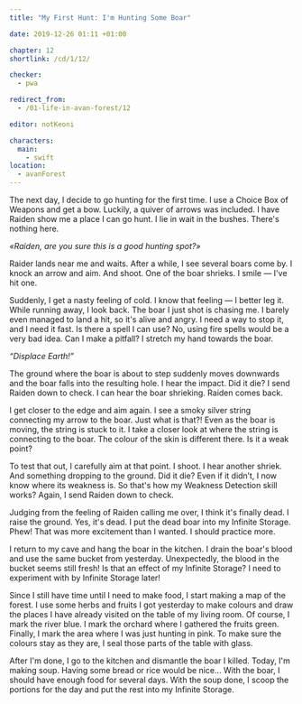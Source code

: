 ```yaml
---
title: "My First Hunt: I'm Hunting Some Boar"

date: 2019-12-26 01:11 +01:00

chapter: 12
shortlink: /cd/1/12/

checker:
  - pwa

redirect_from:
  - /01-life-in-avan-forest/12

editor: notKeoni

characters:
  main:
    - swift
location:
  - avanForest
---
```

The next day, I decide to go hunting for the first time.
I use a Choice Box of Weapons and get a bow.
Luckily, a quiver of arrows was included.
I have Raiden show me a place I can go hunt.
I lie in wait in the bushes.
There's nothing here.

*«Raiden, are you sure this is a good hunting spot?»*

Raider lands near me and waits.
After a while, I see several boars come by.
I knock an arrow and aim.
And shoot. One of the boar shrieks. I smile — I've hit one.

Suddenly, I get a nasty feeling of cold.
I know that feeling — I better leg it.
While running away, I look back.
The boar I just shot is chasing me.
I barely even managed to land a hit, so it's alive and angry.
I need a way to stop it, and I need it fast.
Is there a spell I can use?
No, using fire spells would be a very bad idea.
Can I make a pitfall?
I stretch my hand towards the boar.

*“Displace Earth!”*

The ground where the boar is about to step suddenly moves downwards and the boar falls into the resulting hole.
I hear the impact.
Did it die?
I send Raiden down to check.
I can hear the boar shrieking.
Raiden comes back.

I get closer to the edge and aim again.
I see a smoky silver string connecting my arrow to the boar.
Just what is that?!
Even as the boar is moving, the string is stuck to it.
I take a closer look at where the string is connecting to the boar.
The colour of the skin is different there.
Is it a weak point?

To test that out, I carefully aim at that point.
I shoot.
I hear another shriek.
And something dropping to the ground.
Did it die?
Even if it didn’t, I now know where its weakness is.
So that's how my Weakness Detection skill works?
Again, I send Raiden down to check.

Judging from the feeling of Raiden calling me over, I think it's finally dead.
I raise the ground.
Yes, it's dead.
I put the dead boar into my Infinite Storage.
Phew!
That was more excitement than I wanted.
I should practice more.

I return to my cave and hang the boar in the kitchen.
I drain the boar's blood and use the same bucket from yesterday.
Unexpectedly, the blood in the bucket seems still fresh!
Is that an effect of my Infinite Storage?
I need to experiment with by Infinite Storage later!

Since I still have time until I need to make food, I start making a map of the forest.
I use some herbs and fruits I got yesterday to make colours and draw the places I have already visited on the table of my living room.
Of course, I mark the river blue.
I mark the orchard where I gathered the fruits green.
Finally, I mark the area where I was just hunting in pink.
To make sure the colours stay as they are, I seal those parts of the table with glass.

After I'm done, I go to the kitchen and dismantle the boar I killed.
Today, I'm making soup.
Having some bread or rice would be nice…
With the boar, I should have enough food for several days.
With the soup done, I scoop the portions for the day and put the rest into my Infinite Storage.
